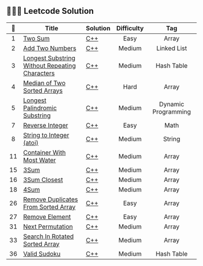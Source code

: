 ## :strawberry::strawberry::strawberry:	  Leetcode Solution 

| :strawberry: |   Title  |  Solution  | Difficulty| Tag |
| :----: | ---- | ---- | :----:| :----:|
|   1   |   [Two Sum](https://leetcode.com/problems/two-sum/)   | [C++](Algorithms/C++/1-two-sum.cpp)     |   Easy  |   Array  |
| 2 | [Add Two Numbers](https://leetcode.com/problems/add-two-numbers/)  | [C++](Algorithms/C++/2-add-two-numbers.cpp)  | Medium  |  Linked List |
| 3  | [Longest Substring Without Repeating Characters](https://leetcode.com/problems/longest-substring-without-repeating-characters/)  | [C++](Algorithms/C++/3-longest-substring-without-repeating-characters.cpp)  | Medium  | Hash Table |
| 4 |[Median of Two Sorted Arrays](https://leetcode.com/problems/median-of-two-sorted-arrays/) | [C++](Algorithms/C++/4-median-of-two-sorted-arrays.cpp) | Hard | Array    |
|  5  | [Longest Palindromic Substring](https://leetcode.com/problems/longest-palindromic-substring/solution/) | [C++](Algorithms/C++/5-longest-palindromic-substring.cpp) | Medium | Dynamic Programming |
| 7 |[Reverse Integer](https://leetcode.com/problems/reverse-integer/) | [C++](Algorithms/C++/7-reverse-integer.cpp) | Easy | Math |
| 8 |[String to Integer (atoi)](https://leetcode.com/problems/string-to-integer-atoi/) | [C++](Algorithms/C++/8-string-to-integer-atoi.cpp) | Medium | String |
| 11 | [Container With Most Water](https://leetcode.com/problems/container-with-most-water/) | [C++](Algorithms/C++/11-container-with-most-water.cpp) | Medium |  Array   |
|15 | [3Sum](https://leetcode.com/problems/3sum/) | [C++](Algorithms/C++/15-3sum.cpp) | Medium  | Array|
| 16 | [3Sum Closest](https://leetcode.com/problems/3sum-closest/) | [C++](Algorithms/C++/16-3sum-closest.cpp)| Medium |Array|
| 18 | [4Sum](https://leetcode.com/problems/4sum/) | [C++](Algorithms/C++/18-4sum.cpp) | Medium| Array|
| 26 |  [Remove Duplicates From Sorted Array](https://leetcode.com/problems/remove-duplicates-from-sorted-array/) | [C++](Algorithms/C++/26-remove-duplicates-from-sorted-array.cpp) | Easy | Array |
| 27 | [Remove Element](https://leetcode.com/problems/remove-element/) | [C++](Algorithms/C++/27-remove-element.cpp) | Easy | Array |
| 31 | [Next Permutation](https://leetcode.com/problems/next-permutation/) | [C++](Algorithms/C++/31-next-permutation.cpp) | Medium | Array |
|33 | [Search In Rotated Sorted Array](https://leetcode.com/problems/search-in-rotated-sorted-array/)| [C++](Algorithms/C++/33-search-in-rotated-sorted-array.cpp) | Medium | Array |
| 36 | [Valid Sudoku](https://leetcode.com/problems/valid-sudoku/) | [C++](Algorithms/C++/36-valid-sudoku.cpp) | Medium | Hash Table |